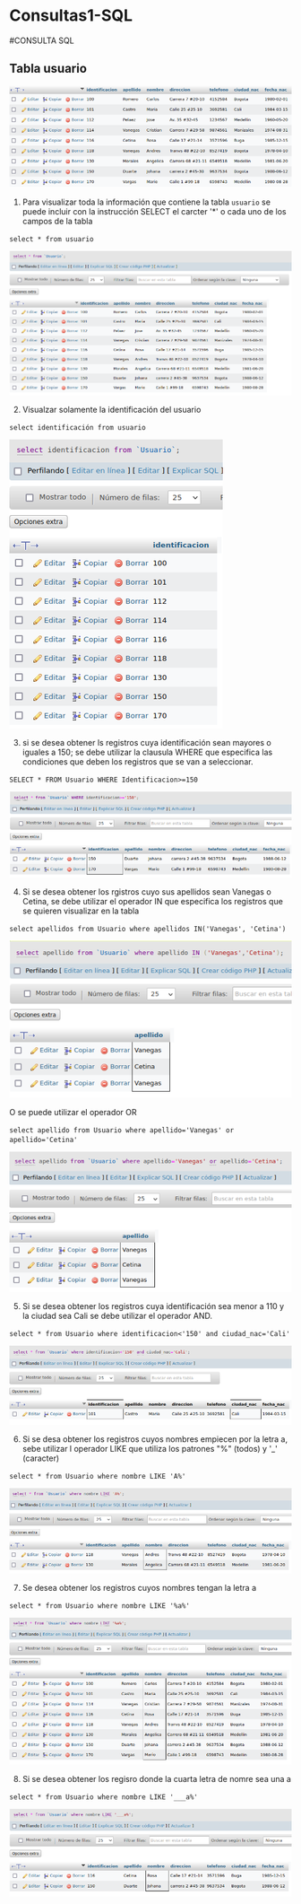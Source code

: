 # Consultas1-SQL

#CONSULTA SQL

## Tabla usuario

![tabla usuario](img/captura.png "Tabla usuario")

1. Para visualizar toda la información que contiene la tabla `usuario` se puede incluir con la instrucción SELECT el carcter '*' o cada uno de los campos de la tabla 

`select * from usuario`

![Consulta 1](img/2.png "Consulta 1")

2. Visualzar solamente la identificación del usuario

`select identificación from usuario`

![Consulta 2](img/3.png "Consulta 2")

3. si se desea obtener ls registros cuya identificación sean mayores o iguales a 150; se debe utilizar la clausula WHERE que especifica las condiciones que deben los registros que se van a seleccionar.

`SELECT * FROM Usuario WHERE Identificacion>=150`

![Consulta 3](img/4.png "Consulta 3")

4. Si se desea obtener los rgistros cuyo sus apellidos sean Vanegas o Cetina, se debe utilizar el operador IN que especifica los registros que se quieren visualizar en la tabla

`select apellidos from Usuario where apellidos IN('Vanegas', 'Cetina')`

![Consulta 4](img/5.png "Consulta 4")

O se puede utilizar el operador OR

`select apellido from Usuario where apellido='Vanegas' or apellido='Cetina'`

![Consulta 4](img/5_1.png "Consulta 4")

5. Si se desea obtener los registros cuya identificación sea menor a 110 y la ciudad sea Cali se debe utilizar el operador AND.

`select * from Usuario where identificacion<'150' and ciudad_nac='Cali'`

![Consulta 5](img/6.png "Consulta 5")

6. Si se desa obtener los registros cuyos nombres empiecen por la letra a, sebe utilizar l operador LIKE que utiliza los patrones "%" (todos) y '_' (caracter)

`select * from Usuario where nombre LIKE 'A%'`

![Consulta 6](img/7.png "Consulta 6")

7. Se desea obtener los registros cuyos nombres tengan la letra a 

`select * from Usuario where nombre LIKE '%a%'`

![Consulta 7](img/8.png "Consulta 7")


8. Si se desea obtener los regisro donde la cuarta letra de nomre sea una a

`select * from Usuario where nombre LIKE '___a%'`

![Consulta 8](img/9.png "Consulta 8")